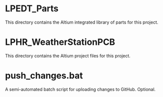 # LPEDT_Parts
This directory contains the Altium integrated library of parts for this project.

# LPHR_WeatherStationPCB
This directory contains the Altium project files for this project.

# push_changes.bat
A semi-automated batch script for uploading changes to GitHub. Optional.
